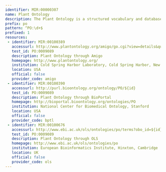 ```yaml
---
identifier: MIR:00000307
name: Plant Ontology
description: The Plant Ontology is a structured vocabulary and database resource that links plant anatomy, morphology and growth and development to plant genomics data.
prefix: po
pattern: ^PO:\d+$
prefixed: 1
resources:
 - identifier: MIR:00100389
   accessurl: http://www.plantontology.org/amigo/go.cgi?view=details&query=${id}
   test_id: PO:0009089
   description: Plant Ontology through Amigo
   homepage: http://www.plantontology.org/
   institution: Cold Spring Harbor Laboratory, Cold Spring Harbor, New York
   location: USA
   official: false
   provider_code: amigo
 - identifier: MIR:00100390
   accessurl: http://purl.bioontology.org/ontology/PO/${id}
   test_id: PO:0009089
   description: Plant Ontology through BioPortal
   homepage: http://bioportal.bioontology.org/ontologies/PO
   institution: National Center for Biomedical Ontology, Stanford
   location: USA
   official: false
   provider_code: bptl
 - identifier: MIR:00100676
   accessurl: http://www.ebi.ac.uk/ols/ontologies/po/terms?obo_id=${id}
   test_id: PO:0009089
   description: Plant Ontology through OLS
   homepage: http://www.ebi.ac.uk/ols/ontologies/po
   institution: European Bioinformatics Institute, Hinxton, Cambridge
   location: UK
   official: false
   provider_code: ols
---
```


